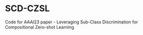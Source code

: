 # SCD-CZSL
Code for AAAI23 paper - Leveraging Sub-Class Discrimination for Compositional Zero-shot Learning

